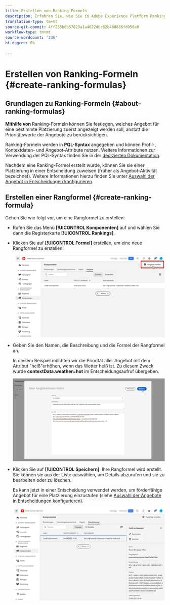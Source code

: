 ```yaml
---
title: Erstellen von Ranking-Formeln
description: Erfahren Sie, wie Sie in Adobe Experience Platform Ranking-Formeln erstellen.
translation-type: tm+mt
source-git-commit: 4ff255b6b57823a1a4622dbc62b4b8886fd956a0
workflow-type: tm+mt
source-wordcount: '236'
ht-degree: 0%

---
```


# Erstellen von Ranking-Formeln {#create-ranking-formulas}

## Grundlagen zu Ranking-Formeln {#about-ranking-formulas}

**Mithilfe von** Ranking-Formeln können Sie festlegen, welches Angebot für eine bestimmte Platzierung zuerst angezeigt werden soll, anstatt die Prioritätswerte der Angebote zu berücksichtigen.

Ranking-Formeln werden in **PQL-Syntax** angegeben und können Profil-, Kontextdaten- und Angebot-Attribute nutzen. Weitere Informationen zur Verwendung der PQL-Syntax finden Sie in der [dedizierten Dokumentation](https://experienceleague.adobe.com/docs/experience-platform/segmentation/pql/overview.html).

Nachdem eine Ranking-Formel erstellt wurde, können Sie sie einer Platzierung in einer Entscheidung zuweisen (früher als Angebot-Aktivität bezeichnet). Weitere Informationen hierzu finden Sie unter [Auswahl der Angebot in Entscheidungen konfigurieren](../offer-activities/configure-offer-selection.md).

## Erstellen einer Rangformel {#create-ranking-formula}

Gehen Sie wie folgt vor, um eine Rangformel zu erstellen:

* Rufen Sie das Menü **[!UICONTROL Komponenten]** auf und wählen Sie dann die Registerkarte **[!UICONTROL Rankings]**.

* Klicken Sie auf **[!UICONTROL Formel]** erstellen, um eine neue Rangformel zu erstellen.

   ![](../assets/ranking-create-formula.png)

* Geben Sie den Namen, die Beschreibung und die Formel der Rangformel an.

   In diesem Beispiel möchten wir die Priorität aller Angebot mit dem Attribut &quot;heiß&quot;erhöhen, wenn das Wetter heiß ist. Zu diesem Zweck wurde **contextData.weather=hot** im Entscheidungsaufruf übergeben.

   ![](../assets/ranking-syntax.png)

* Klicken Sie auf **[!UICONTROL Speichern]**. Ihre Rangformel wird erstellt. Sie können sie aus der Liste auswählen, um Details abzurufen und sie zu bearbeiten oder zu löschen.

   Es kann jetzt in einer Entscheidung verwendet werden, um förderfähige Angebot für eine Platzierung einzustufen (siehe [Auswahl der Angebote in Entscheidungen konfigurieren](../offer-activities/configure-offer-selection.md)).

   ![](../assets/ranking-formula-created.png)
